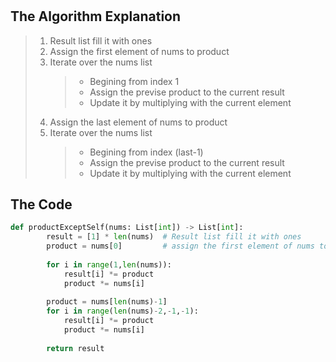 # 
## The Algorithm Explanation
> 1. Result list fill it with ones
> 2. Assign the first element of nums to product
> 3. Iterate over the nums list
>       > - Begining from index 1
>       > - Assign the previse product to the current result
>       > - Update it by multiplying with the current element
> 4. Assign the last element of nums to product
> 5. Iterate over the nums list
>       > - Begining from index (last-1)
>       > - Assign the previse product to the current result
>       > - Update it by multiplying with the current element


## The Code

```Python
def productExceptSelf(nums: List[int]) -> List[int]:
        result = [1] * len(nums)  # Result list fill it with ones
        product = nums[0]         # assign the first element of nums to product
        
        for i in range(1,len(nums)):
            result[i] *= product
            product *= nums[i]
            
        product = nums[len(nums)-1]
        for i in range(len(nums)-2,-1,-1):
            result[i] *= product
            product *= nums[i]
            
        return result
```
 
